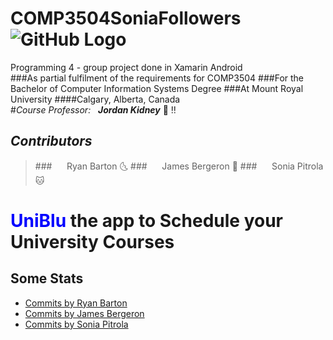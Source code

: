 # COMP3504SoniaFollowers ![GitHub Logo](/images/Logo.png)
Programming 4 - group project done in Xamarin Android <br />
###As partial fulfilment of the requirements for COMP3504
###For the Bachelor of Computer Information Systems Degree
###At Mount Royal University
####Calgary, Alberta, Canada
<br />
#*Course Professor:*&nbsp;&nbsp;&nbsp;_**Jordan Kidney**_ :poop: :bangbang:
<br />
## *Contributors*
 >###&nbsp;&nbsp;&nbsp;&nbsp;&nbsp;&nbsp;Ryan Barton :last_quarter_moon_with_face:
 >###&nbsp;&nbsp;&nbsp;&nbsp;&nbsp;&nbsp;James Bergeron :maple_leaf:
 >###&nbsp;&nbsp;&nbsp;&nbsp;&nbsp;&nbsp;Sonia Pitrola :cat:

# <span style="color:blue;">UniBlu</span> the app to Schedule your University Courses

## **Some Stats**
 - [Commits by Ryan Barton](https://github.com/spitrola/Comp3504SoniaFollowers/commits/master?author=Soulstice)
 - [Commits by James Bergeron](https://github.com/spitrola/Comp3504SoniaFollowers/commits/master?author=jadeclan)
 - [Commits by Sonia Pitrola](https://github.com/spitrola/Comp3504SoniaFollowers/commits/master?author=spitrola)
